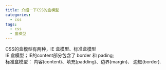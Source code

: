 ```yaml
---
title: 介绍一下CSS的盒模型
categories: 
  - css
tags: 
  - css
  - 盒模型
---
```

CSS的盒模型有两种，IE 盒模型、标准盒模型  
IE 盒模型；IE的content部分包含了 border 和 pading;  
标准盒模型： 内容(content)、填充(padding)、边界(margin)、 边框(border).  